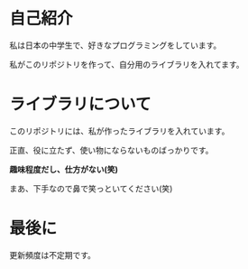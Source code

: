 # 自己紹介
私は日本の中学生で、好きなプログラミングをしています。

私がこのリポジトリを作って、自分用のライブラリを入れてます。

# ライブラリについて
このリポジトリには、私が作ったライブラリを入れています。

正直、役に立たず、使い物にならないものばっかりです。

__趣味程度だし、仕方がない(笑)__

まあ、下手なので鼻で笑っといてください(笑)

# 最後に
更新頻度は不定期です。
